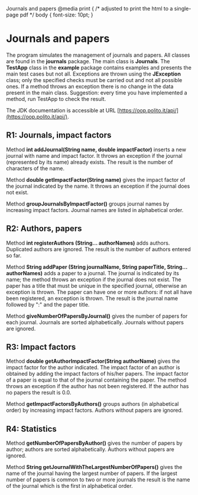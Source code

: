  Journals and papers  @media print { /\* adjusted to print the html to a single-page pdf \*/ body { font-size: 10pt; }

Journals and papers
===================

The program simulates the management of journals and papers. All classes are found in the **journals** package. The main class is **Journals**. The **TestApp** class in the **example** package contains examples and presents the main test cases but not all. Exceptions are thrown using the **JException** class; only the specified checks must be carried out and not all possible ones. If a method throws an exception there is no change in the data present in the main class. Suggestion: every time you have implemented a method, run TestApp to check the result.

The JDK documentation is accessible at URL [https://oop.polito.it/api/](https://oop.polito.it/api/).

R1: Journals, impact factors
----------------------------

Method **int addJournal(String name, double impactFactor)** inserts a new journal with name and impact factor. It throws an exception if the journal (represented by its name) already exists. The result is the number of characters of the name.

Method **double getImpactFactor(String name)** gives the impact factor of the journal indicated by the name. It throws an exception if the journal does not exist.

Method **groupJournalsByImpactFactor()** groups journal names by increasing impact factors. Journal names are listed in alphabetical order.

R2: Authors, papers
-------------------

Method **int registerAuthors (String... authorNames)** adds authors. Duplicated authors are ignored. The result is the number of authors entered so far.

Method **String addPaper (String journalName, String paperTitle, String... authorNames)** adds a paper to a journal. The journal is indicated by its name; the method throws an exception if the journal does not exist. The paper has a title that must be unique in the specified journal, otherwise an exception is thrown. The paper can have one or more authors: if not all have been registered, an exception is thrown. The result is the journal name followed by ":" and the paper title.

Method **giveNumberOfPapersByJournal()** gives the number of papers for each journal. Journals are sorted alphabetically. Journals without papers are ignored.

R3: Impact factors
------------------

Method **double getAuthorImpactFactor(String authorName)** gives the impact factor for the author indicated. The impact factor of an author is obtained by adding the impact factors of his/her papers. The impact factor of a paper is equal to that of the journal containing the paper. The method throws an exception if the author has not been registered. If the author has no papers the result is 0.0.

Method **getImpactFactorsByAuthors()** groups authors (in alphabetical order) by increasing impact factors. Authors without papers are ignored.

R4: Statistics
--------------

Method **getNumberOfPapersByAuthor()** gives the number of papers by author; authors are sorted alphabetically. Authors without papers are ignored.

Method **String getJournalWithTheLargestNumberOfPapers()** gives the name of the journal having the largest number of papers. If the largest number of papers is common to two or more journals the result is the name of the journal which is the first in alphabetical order.